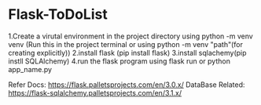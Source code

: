 # Flask-ToDoList

1.Create a virutal environment in the project directory using python -m venv venv (Run this in the project terminal or using python -m venv "path"(for creating explicitly))
2.install flask (pip install flask)
3.install sqlachemy(pip instll SQLAlchemy)
4.run the flask program using flask run or python app_name.py

Refer Docs: https://flask.palletsprojects.com/en/3.0.x/
DataBase Related: https://flask-sqlalchemy.palletsprojects.com/en/3.1.x/
